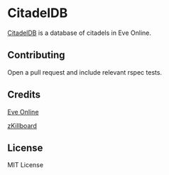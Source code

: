 # CitadelDB

[CitadelDB](http://timlkelly.github.io/citadelDB) is a database of citadels in Eve Online.

## Contributing
Open a pull request and include relevant rspec tests.

## Credits
[Eve Online](http://www.eveonline.com)

[zKillboard](http://www.zkillboard.com)

## License
MIT License
